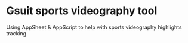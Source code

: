 # Gsuit sports videography tool
Using AppSheet &amp; AppScript to help with sports videography highlights tracking. 
